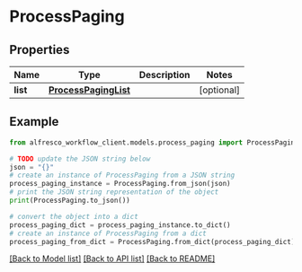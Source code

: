 # ProcessPaging


## Properties

Name | Type | Description | Notes
------------ | ------------- | ------------- | -------------
**list** | [**ProcessPagingList**](ProcessPagingList.md) |  | [optional] 

## Example

```python
from alfresco_workflow_client.models.process_paging import ProcessPaging

# TODO update the JSON string below
json = "{}"
# create an instance of ProcessPaging from a JSON string
process_paging_instance = ProcessPaging.from_json(json)
# print the JSON string representation of the object
print(ProcessPaging.to_json())

# convert the object into a dict
process_paging_dict = process_paging_instance.to_dict()
# create an instance of ProcessPaging from a dict
process_paging_from_dict = ProcessPaging.from_dict(process_paging_dict)
```
[[Back to Model list]](../README.md#documentation-for-models) [[Back to API list]](../README.md#documentation-for-api-endpoints) [[Back to README]](../README.md)



